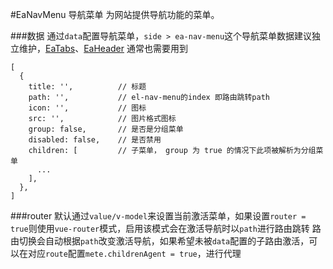 #EaNavMenu 导航菜单
为网站提供导航功能的菜单。

<slot></slot>

###数据
通过`data`配置导航菜单，`side > ea-nav-menu`这个导航菜单数据建议独立维护，[EaTabs](#/ea-tabs)、[EaHeader](#/ea-header) 通常也需要用到
```
[
  {
    title: '',          // 标题
    path: '',           // el-nav-menu的index 即路由跳转path
    icon: '',           // 图标    
    src: '',            // 图片格式图标
    group: false,       // 是否是分组菜单      
    disabled: false,    // 是否禁用 
    children: [         // 子菜单， group 为 true 的情况下此项被解析为分组菜单
      ...
    ],
  },
]
```

###router
默认通过`value/v-model`来设置当前激活菜单，如果设置`router = true`则使用`vue-router`模式，启用该模式会在激活导航时以`path`进行路由跳转
路由切换会自动根据`path`改变激活导航，如果希望未被`data`配置的子路由激活，可以在对应`route`配置`mete.childrenAgent = true`，进行代理

<slot name="table"></slot>
